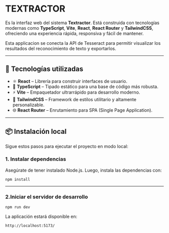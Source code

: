 # TEXTRACTOR
Es la interfaz web del sistema **Textractor**. Está construida con tecnologías modernas como **TypeScript**, **Vite**, **React**, **React Router** y **TailwindCSS**, ofreciendo una experiencia rápida, responsiva y fácil de mantener.

Esta applicacion se conecta la API de Tesseract  para permitir visualizar los resultados del reconocimiento de texto y exportarlos.

---

## 🚀 Tecnologías utilizadas

- ⚛️ **React** – Librería para construir interfaces de usuario.
- 🧠 **TypeScript** – Tipado estático para una base de código más robusta.
- ⚡ **Vite** – Empaquetador ultrarrápido para desarrollo moderno.
- 🎨 **TailwindCSS** – Framework de estilos utilitario y altamente personalizable.
- 🌐 **React Router** – Enrutamiento para SPA (Single Page Application).

---

## 📦 Instalación local

Sigue estos pasos para ejecutar el proyecto en modo local:
### 1. Instalar dependencias
Asegúrate de tener instalado Node.js. Luego, instala las dependencias con:
```
npm install

```
---
### 2.Iniciar el servidor de desarrollo

```
npm run dev

```
La aplicación estará disponible en:
```
http://localhost:5173/

```

